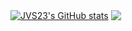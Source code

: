 
<a href="https://github.com/anuraghazra/github-readme-stats"><img align="center" src="https://github-readme-stats.vercel.app/api?username=JVS23&show_icons=true&theme=react&count_private=true" alt="JVS23's GitHub stats" /></a>  <a href="https://github.com/anuraghazra/github-readme-stats"><img align="center" src="https://github-readme-stats.vercel.app/api/top-langs/?username=JVS23&layout=compact" /></a> 
